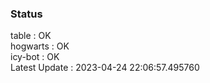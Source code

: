 ### Status


table : OK  
hogwarts : OK  
icy-bot : OK  
Latest Update : 2023-04-24 22:06:57.495760
